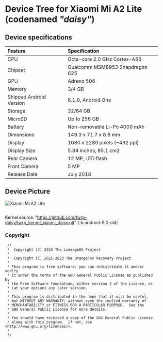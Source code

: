 # Device Tree for Xiaomi Mi A2 Lite (codenamed _"daisy"_)

## Device specifications

| Feature                 | Specification                     |
| :---------------------- | :-------------------------------- |
| CPU                     | Octa-core 2.0 GHz Cortex-A53      |
| Chipset                 | Qualcomm MSM8953 Snapdragon 625   |
| GPU                     | Adreno 506                        |
| Memory                  | 3/4 GB                            |
| Shipped Android Version | 8.1.0, Android One                |
| Storage                 | 32/64 GB                          |
| MicroSD                 | Up to 256 GB                      |
| Battery      		  | Non-removable Li-Po 4000 mAh      |
| Dimensions              | 149.3 x 71.7 x 8.8 mm             |
| Display      		  | 1080 x 2280 pixels (~432 ppi)     |
| Display Size 		  | 5.84 inches, 85.1 cm2             |
| Rear Camera             | 12 MP, LED flash                  |
| Front Camera            | 5 MP                              |
| Release Date            | July 2018                         |

## Device Picture

![Xiaomi Mi A2 Lite](https://i01.appmifile.com/webfile/globalimg/products/pc/D1S/black_phone.png "Xiaomi Mi A2 Lite in black")

##
Kernel source: "https://github.com/twrp-daisy/twrp_kernel_xiaomi_daisy.git" (-b android-9.0-old)

### Copyright
 ```
  /*
  *  Copyright (C) 2020 The LineageOS Project
  *
  *  Copyright (C) 2021-2023 The OrangeFox Recovery Project
  *
  * This program is free software: you can redistribute it and/or modify
  * it under the terms of the GNU General Public License as published by
  * the Free Software Foundation, either version 3 of the License, or
  * (at your option) any later version.
  *
  * This program is distributed in the hope that it will be useful,
  * but WITHOUT ANY WARRANTY; without even the implied warranty of
  * MERCHANTABILITY or FITNESS FOR A PARTICULAR PURPOSE.  See the
  * GNU General Public License for more details.
  *
  * You should have received a copy of the GNU General Public License
  * along with this program.  If not, see <http://www.gnu.org/licenses/>.
  *
  */
  ```
